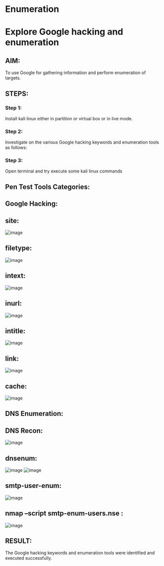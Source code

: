 # Enumeration

# Explore Google hacking and enumeration 

## AIM:
To use Google for gathering information and perform enumeration of targets.

## STEPS:
### Step 1:
Install kali linux either in partition or virtual box or in live mode.

### Step 2:
Investigate on the various Google hacking keywords and enumeration tools as follows:

### Step 3:
Open terminal and try execute some kali linux commands

## Pen Test Tools Categories:

## Google Hacking:

## site:
![image](https://github.com/Priya-Loganathan/Enumeration/assets/121166075/66e357d1-fc4f-44cf-95d9-9c85e2488a13)

## filetype:
![image](https://github.com/Priya-Loganathan/Enumeration/assets/121166075/e4ad5ff6-2e6a-4916-bc1b-a6f19ea34c0c)

## intext:
![image](https://github.com/Priya-Loganathan/Enumeration/assets/121166075/c28449c7-a58b-4868-a9c9-551265c12c23)

## inurl:
![image](https://github.com/Priya-Loganathan/Enumeration/assets/121166075/4c040af1-3c79-443e-9799-1839835fb9c3)

## intitle:
![image](https://github.com/Priya-Loganathan/Enumeration/assets/121166075/2649ff7a-9e00-4106-842b-e5441feac900)

## link:
![image](https://github.com/Priya-Loganathan/Enumeration/assets/121166075/e53f7ec0-0d71-4874-a339-11c335417e97)

## cache:
![image](https://github.com/Priya-Loganathan/Enumeration/assets/121166075/8018cb3b-58b5-4d7c-b5a1-80a43a6686c6)

## DNS Enumeration:

## DNS Recon:
![image](https://github.com/Priya-Loganathan/Enumeration/assets/121166075/d8fa0736-f69f-411d-94a2-3de88b3ea578)

## dnsenum:
![image](https://github.com/Priya-Loganathan/Enumeration/assets/121166075/8a4c4b56-30bc-482e-9084-e8c0390633cf)
![image](https://github.com/Priya-Loganathan/Enumeration/assets/121166075/b9d513f6-b3d3-49d0-ab81-25216b7854a7)

## smtp-user-enum:
![image](https://github.com/Priya-Loganathan/Enumeration/assets/121166075/1ec64f15-7bdb-4593-8414-aa9c031d35ab)

## nmap –script smtp-enum-users.nse :
![image](https://github.com/Priya-Loganathan/Enumeration/assets/121166075/f635c9d6-2802-4dfd-a523-712e99e410af)

## RESULT:
The Google hacking keywords and enumeration tools were identified and executed successfully.
